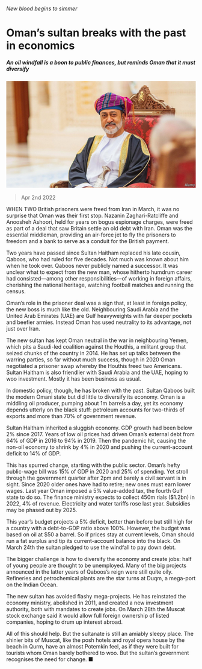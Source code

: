 ###### New blood begins to simmer

# Oman’s sultan breaks with the past in economics 

##### An oil windfall is a boon to public finances, but reminds Oman that it must diversify 

![image](images/20220402_MAP002_0.jpg) 

> Apr 2nd 2022 

WHEN TWO British prisoners were freed from Iran in March, it was no surprise that Oman was their first stop. Nazanin Zaghari-Ratcliffe and Anoosheh Ashoori, held for years on bogus espionage charges, were freed as part of a deal that saw Britain settle an old debt with Iran. Oman was the essential middleman, providing an air-force jet to fly the prisoners to freedom and a bank to serve as a conduit for the British payment.

Two years have passed since Sultan Haitham replaced his late cousin, Qaboos, who had ruled for five decades. Not much was known about him when he took over. Qaboos never publicly named a successor. It was unclear what to expect from the new man, whose hitherto humdrum career had consisted—among other responsibilities—of working in foreign affairs, cherishing the national heritage, watching football matches and running the census.


Oman’s role in the prisoner deal was a sign that, at least in foreign policy, the new boss is much like the old. Neighbouring Saudi Arabia and the United Arab Emirates (UAE) are Gulf heavyweights with far deeper pockets and beefier armies. Instead Oman has used neutrality to its advantage, not just over Iran.

The new sultan has kept Oman neutral in the war in neighbouring Yemen, which pits a Saudi-led coalition against the Houthis, a militant group that seized chunks of the country in 2014. He has set up talks between the warring parties, so far without much success, though in 2020 Oman negotiated a prisoner swap whereby the Houthis freed two Americans. Sultan Haitham is also friendlier with Saudi Arabia and the UAE, hoping to woo investment. Mostly it has been business as usual.

In domestic policy, though, he has broken with the past. Sultan Qaboos built the modern Omani state but did little to diversify its economy. Oman is a middling oil producer, pumping about 1m barrels a day, yet its economy depends utterly on the black stuff: petroleum accounts for two-thirds of exports and more than 70% of government revenue.

Sultan Haitham inherited a sluggish economy. GDP growth had been below 2% since 2017. Years of low oil prices had driven Oman’s external debt from 64% of GDP in 2016 to 94% in 2019. Then the pandemic hit, causing the non-oil economy to shrink by 4% in 2020 and pushing the current-account deficit to 14% of GDP.

This has spurred change, starting with the public sector. Oman’s hefty public-wage bill was 15% of GDP in 2020 and 25% of spending. Yet stroll through the government quarter after 2pm and barely a civil servant is in sight. Since 2020 older ones have had to retire; new ones must earn lower wages. Last year Oman imposed a 5% value-added tax, the fourth Gulf state to do so. The finance ministry expects to collect 450m rials ($1.2bn) in 2022, 4% of revenue. Electricity and water tariffs rose last year. Subsidies may be phased out by 2025.

This year’s budget projects a 5% deficit, better than before but still high for a country with a debt-to-GDP ratio above 100%. However, the budget was based on oil at $50 a barrel. So if prices stay at current levels, Oman should run a fat surplus and tip its current-account balance into the black. On March 24th the sultan pledged to use the windfall to pay down debt.

The bigger challenge is how to diversify the economy and create jobs: half of young people are thought to be unemployed. Many of the big projects announced in the latter years of Qaboos’s reign were still quite oily. Refineries and petrochemical plants are the star turns at Duqm, a mega-port on the Indian Ocean.

The new sultan has avoided flashy mega-projects. He has reinstated the economy ministry, abolished in 2011, and created a new investment authority, both with mandates to create jobs. On March 28th the Muscat stock exchange said it would allow full foreign ownership of listed companies, hoping to drum up interest abroad.

All of this should help. But the sultanate is still an amiably sleepy place. The shinier bits of Muscat, like the posh hotels and royal opera house by the beach in Qurm, have an almost Potemkin feel, as if they were built for tourists whom Oman barely bothered to woo. But the sultan’s government recognises the need for change. ■


